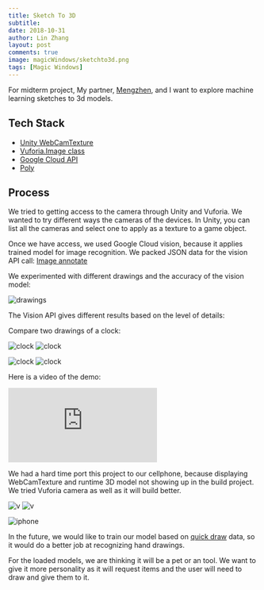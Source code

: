 ```yaml
---
title: Sketch To 3D
subtitle:
date: 2018-10-31
author: Lin Zhang
layout: post
comments: true
image: magicWindows/sketchto3d.png
tags: [Magic Windows]
---
```


For midterm project, My partner, [Mengzhen](https://www.mengzhenxiao.com), and I want to explore machine learning sketches to 3d models.

## Tech Stack
* [Unity WebCamTexture](https://docs.unity3d.com/ScriptReference/WebCamTexture.html)
* [Vuforia.Image class](https://library.vuforia.com/articles/Solution/Working-with-the-Camera)
* [Google Cloud API](https://cloud.google.com/vision/)
* [Poly](https://developers.google.com/poly/)


## Process

We tried to getting access to the camera through Unity and Vuforia. We wanted to try different ways the cameras of the devices. In Unity, you can list all the cameras and select one to apply as a texture to a game object.

Once we have access, we used Google Cloud vision, because it applies trained model for image recognition. We packed JSON data for the vision API call: [Image annotate](https://cloud.google.com/vision/docs/reference/rest/v1/images/annotate)

We experimented with different drawings and the accuracy of the vision model:

![drawings]({{site.baseurl}}/images/magicWindows/drawings.JPG)

The Vision API gives different results based on the level of details:

Compare two drawings of a clock:

![clock]({{site.baseurl}}/images/magicWindows/1.jpg)
![clock]({{site.baseurl}}/images/magicWindows/clockzero.png)  

![clock]({{site.baseurl}}/images/magicWindows/3.jpg)
![clock]({{site.baseurl}}/images/magicWindows/clockoutput.png)


Here is a video of the demo:

<iframe src="https://www.youtube.com/embed/QQW2hBdtNR4" frameborder="0" allow="accelerometer; autoplay; encrypted-media; gyroscope; picture-in-picture" allowfullscreen></iframe>

We had a hard time port this project to our cellphone, because displaying WebCamTexture and runtime 3D model not showing up in the build project. We tried Vuforia camera as well as it will build better.

![v]({{site.baseurl}}/images/magicWindows/vw.png)
![v]({{site.baseurl}}/images/magicWindows/vout.png)

![iphone]({{site.baseurl}}/images/magicWindows/iw.PNG)

In the future, we would like to train our model based on [quick draw](https://quickdraw.withgoogle.com/data) data, so it would do a better job at recognizing hand drawings.

For the loaded models, we are thinking it will be a pet or an tool. We want to give it more personality as it will request items and the user will need to draw and give them to it.
